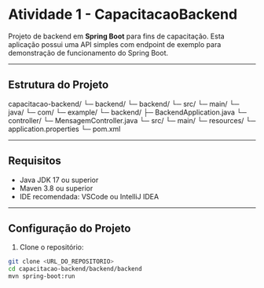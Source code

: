 # Atividade 1 - CapacitacaoBackend

Projeto de backend em **Spring Boot** para fins de capacitação. Esta aplicação possui uma API simples com endpoint de exemplo para demonstração de funcionamento do Spring Boot.

---

## Estrutura do Projeto
capacitacao-backend/
└─ backend/
└─ backend/
└─ src/
└─ main/
└─ java/
└─ com/
└─ example/
└─ backend/
├─ BackendApplication.java
└─ controller/
└─ MensagemController.java
└─ src/
└─ main/
└─ resources/
└─ application.properties
└─ pom.xml

---

## Requisitos

- Java JDK 17 ou superior  
- Maven 3.8 ou superior  
- IDE recomendada: VSCode ou IntelliJ IDEA  

---

## Configuração do Projeto

1. Clone o repositório:

```bash
git clone <URL_DO_REPOSITORIO>
cd capacitacao-backend/backend/backend
mvn spring-boot:run
